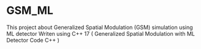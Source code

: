 # GSM_ML
This project about Generalized Spatial Modulation (GSM) simulation using ML detector Writen using C++ 17
( Generalized Spatial Modulation with ML Detector Code C++ )
